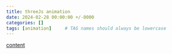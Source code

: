 ```yaml
---
title: threeJs animation
date: 2024-02-28 00:00:00 +/-0000
categories: []
tags: [animation]     # TAG names should always be lowercase
---
```


[content](//127.0.0.1:4000/assets/threeJs/index.html)